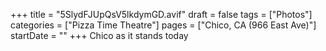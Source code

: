 +++
title = "5SlydFJUpQsV5lkdymGD.avif"
draft = false
tags = ["Photos"]
categories = ["Pizza Time Theatre"]
pages = ["Chico, CA (966 East Ave)"]
startDate = ""
+++
Chico as it stands today
